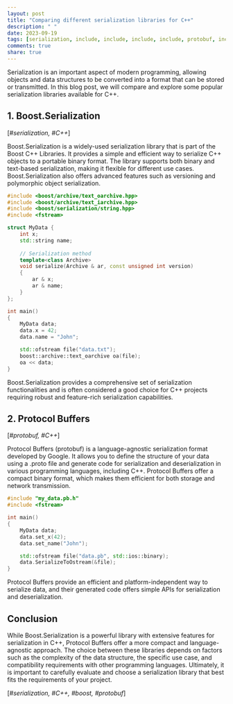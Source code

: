 ```yaml
---
layout: post
title: "Comparing different serialization libraries for C++"
description: " "
date: 2023-09-19
tags: [serialization, include, include, include, include, protobuf, include, include, serialization, boost, protobuf]
comments: true
share: true
---
```


Serialization is an important aspect of modern programming, allowing objects and data structures to be converted into a format that can be stored or transmitted. In this blog post, we will compare and explore some popular serialization libraries available for C++.

## 1. Boost.Serialization

[*#serialization, #C++*]

Boost.Serialization is a widely-used serialization library that is part of the Boost C++ Libraries. It provides a simple and efficient way to serialize C++ objects to a portable binary format. The library supports both binary and text-based serialization, making it flexible for different use cases. Boost.Serialization also offers advanced features such as versioning and polymorphic object serialization.

```cpp
#include <boost/archive/text_oarchive.hpp>
#include <boost/archive/text_iarchive.hpp>
#include <boost/serialization/string.hpp>
#include <fstream>

struct MyData {
    int x;
    std::string name;
    
    // Serialization method
    template<class Archive>
    void serialize(Archive & ar, const unsigned int version)
    {
        ar & x;
        ar & name;
    }
};

int main()
{
    MyData data;
    data.x = 42;
    data.name = "John";

    std::ofstream file("data.txt");
    boost::archive::text_oarchive oa(file);
    oa << data;
}
```
Boost.Serialization provides a comprehensive set of serialization functionalities and is often considered a good choice for C++ projects requiring robust and feature-rich serialization capabilities.

## 2. Protocol Buffers

[*#protobuf, #C++*]

Protocol Buffers (protobuf) is a language-agnostic serialization format developed by Google. It allows you to define the structure of your data using a .proto file and generate code for serialization and deserialization in various programming languages, including C++. Protocol Buffers offer a compact binary format, which makes them efficient for both storage and network transmission.

```cpp
#include "my_data.pb.h"
#include <fstream>

int main()
{
    MyData data;
    data.set_x(42);
    data.set_name("John");

    std::ofstream file("data.pb", std::ios::binary);
    data.SerializeToOstream(&file);
}
```
Protocol Buffers provide an efficient and platform-independent way to serialize data, and their generated code offers simple APIs for serialization and deserialization.

## Conclusion

While Boost.Serialization is a powerful library with extensive features for serialization in C++, Protocol Buffers offer a more compact and language-agnostic approach. The choice between these libraries depends on factors such as the complexity of the data structure, the specific use case, and compatibility requirements with other programming languages. Ultimately, it is important to carefully evaluate and choose a serialization library that best fits the requirements of your project.

[*#serialization, #C++, #boost, #protobuf*]